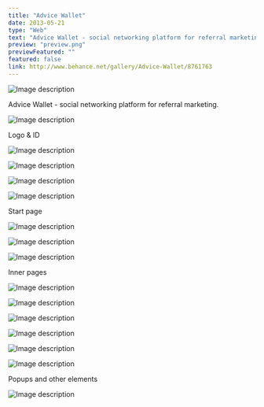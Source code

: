 ```yaml
---
title: "Advice Wallet"
date: 2013-05-21
type: "Web"
text: "Advice Wallet - social networking platform for referral marketing."
preview: "preview.png"
previewFeatured: ""
featured: false
link: http://www.behance.net/gallery/Advice-Wallet/8761763
---
```


![Image description](1.png)

Advice Wallet - social networking platform for referral marketing.

![Image description](2.png)

Logo & ID

![Image description](3.png)

![Image description](4.png)

![Image description](5.png)

![Image description](6.png)

Start page

![Image description](7.png)

![Image description](8.png)

![Image description](9.png)

Inner pages

![Image description](10.png)

![Image description](11.png)

![Image description](12.png)

![Image description](13.png)

![Image description](14.png)

![Image description](15.png)

Popups and other elements

![Image description](16.png)
